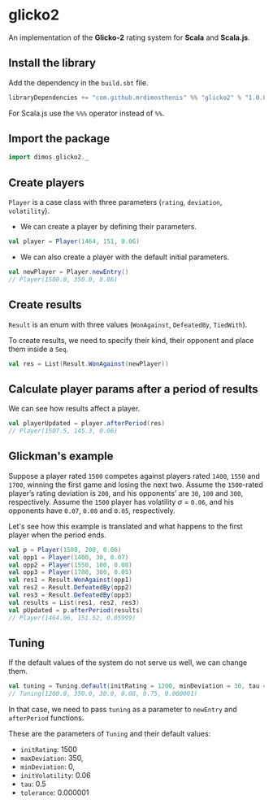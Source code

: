 # glicko2

An implementation of the **Glicko-2** rating system for **Scala** and **Scala.js**.

## Install the library

Add the dependency in the `build.sbt` file.

```scala
libraryDependencies += "com.github.mrdimosthenis" %% "glicko2" % "1.0.0"
```

For Scala.js use the `%%%` operator instead of `%%`.

## Import the package

```scala
import dimos.glicko2._
```

## Create players

`Player` is a case class with three parameters (`rating`, `deviation`, `volatility`).

* We can create a player by defining their parameters.
```scala
val player = Player(1464, 151, 0.06)
```

* We can also create a player with the default initial parameters.
```scala
val newPlayer = Player.newEntry()
// Player(1500.0, 350.0, 0.06)
```

## Create results

`Result` is an enum with three values (`WonAgainst`, `DefeatedBy`, `TiedWith`).

To create results, we need to specify their kind, their opponent and place them inside a `Seq`.
```scala
val res = List(Result.WonAgainst(newPlayer))
```

## Calculate player params after a period of results

We can see how results affect a player.
```scala
val playerUpdated = player.afterPeriod(res)
// Player(1507.5, 145.3, 0.06)
```

## Glickman's example

Suppose a player rated `1500` competes against players rated `1400`, `1550` and `1700`, winning
the first game and losing the next two. Assume the `1500`-rated player’s rating deviation
is `200`, and his opponents’ are `30`, `100` and `300`, respectively. Assume the `1500` player has
volatility _σ_ = `0.06`, and his opponents have `0.07`, `0.08` and `0.05`, respectively.

Let's see how this example is translated and what happens to the first player when the period ends.
```scala
val p = Player(1500, 200, 0.06)
val opp1 = Player(1400, 30, 0.07)
val opp2 = Player(1550, 100, 0.08)
val opp3 = Player(1700, 300, 0.05)
val res1 = Result.WonAgainst(opp1)
val res2 = Result.DefeatedBy(opp2)
val res3 = Result.DefeatedBy(opp3)
val results = List(res1, res2, res3)
val pUpdated = p.afterPeriod(results)
// Player(1464.06, 151.52, 0.05999)
```

## Tuning

If the default values of the system do not serve us well, we can change them.
```scala
val tuning = Tuning.default(initRating = 1200, minDeviation = 30, tau = 0.75)
// Tuning(1200.0, 350.0, 30.0, 0.06, 0.75, 0.000001)
```

In that case, we need to pass `tuning` as a parameter to `newEntry` and `afterPeriod` functions.

These are the parameters of `Tuning` and their default values:
* `initRating`: 1500
* `maxDeviation`: 350,
* `minDeviation`: 0,
* `initVolatility`: 0.06
* `tau`: 0.5
* `tolerance`: 0.000001
